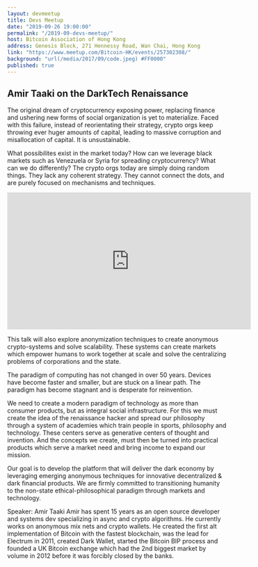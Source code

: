 ```yaml
---
layout: devmeetup
title: Devs Meetup
date: "2019-09-26 19:00:00"
permalink: "/2019-09-devs-meetup/"
host: Bitcoin Association of Hong Kong
address: Genesis Block, 271 Hennessy Road, Wan Chai, Hong Kong
link: "https://www.meetup.com/Bitcoin-HK/events/257302308/"
background: "url(/media/2017/09/code.jpeg) #FF0000"
published: true
---
```


## Amir Taaki on the DarkTech Renaissance

The original dream of cryptocurrency exposing power, replacing finance and ushering new forms of social organization is yet to materialize. Faced with this failure, instead of reorientating their strategy, crypto orgs keep throwing ever huger amounts of capital, leading to massive corruption and misallocation of capital. It is unsustainable.

What possibilites exist in the market today? How can we leverage black markets such as Venezuela or Syria for spreading cryptocurrency? What can we do differently? The crypto orgs today are simply doing random things. They lack any coherent strategy. They cannot connect the dots, and are purely focused on mechanisms and techniques.

<iframe width="560" height="315" src="https://www.youtube.com/embed/YD5htYPcVqE" frameborder="0" allow="accelerometer; autoplay; encrypted-media; gyroscope; picture-in-picture" allowfullscreen></iframe>

This talk will also explore anonymization techniques to create anonymous crypto-systems and solve scalability. These systems can create markets which empower humans to work together at scale and solve the centralizing problems of corporations and the state.

The paradigm of computing has not changed in over 50 years. Devices have become faster and smaller, but are stuck on a linear path. The paradigm has become stagnant and is desperate for reinvention.

We need to create a modern paradigm of technology as more than consumer products, but as integral social infrastructure. For this we must create the idea of the renaissance hacker and spread our philosophy through a system of academies which train people in sports, philosophy and technology. These centers serve as generative centers of thought and invention. And the concepts we create, must then be turned into practical products which serve a market need and bring income to expand our mission.

Our goal is to develop the platform that will deliver the dark economy by leveraging emerging anonymous techniques for innovative decentralized & dark financial products. We are firmly committed to transitioning humanity to the non-state ethical-philosophical paradigm through markets and technology.

Speaker: Amir Taaki
Amir has spent 15 years as an open source developer and systems dev specializing in async and crypto algorithms. He currently works on anonymous mix nets and crypto wallets. He created the first alt implementation of Bitcoin with the fastest blockchain, was the lead for Electrum in 2011, created Dark Wallet, started the Bitcoin BIP process and founded a UK Bitcoin exchange which had the 2nd biggest market by volume in 2012 before it was forcibly closed by the banks.
